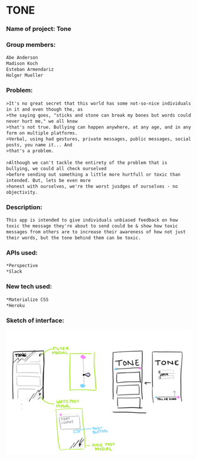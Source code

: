 # TONE

### Name of project: Tone

### Group members:
    Abe Anderson
    Madison Koch
    Esteban Armendariz
    Holger Mueller

### Problem:
    >It's no great secret that this world has some not-so-nice individuals in it and even though the, as
    >the saying goes, "sticks and stone can break my bones but words could never hurt me," we all know
    >that's not true. Bullying can happen anywhere, at any age, and in any form on multiple platforms.
    >Verbal, using had gestures, private messages, public messages, social posts, you name it... And
    >that's a problem. 
    
    >Although we can't tackle the entirety of the problem that is bullying, we could all check ourselved
    >before sending out something a little more hurtfull or toxic than intended. But, lets be even more
    >honest with ourselves, we're the worst jusdges of ourselves - no objectivity.

### Description:
    This app is intended to give individuals unbiased feedback on how toxic the message they're about to send could be & show how toxic messages from others are to increase their awareness of how not just their words, but the tone behind them can be toxic.

### APIs used:
    *Perspective
    *Slack

### New tech used:
    *Materialize CSS
    *Heroku

### Sketch of interface:

![alt text](./asssets/images/image.png)


